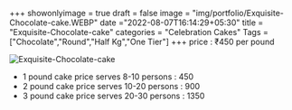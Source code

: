 +++
showonlyimage = true
draft = false
image = "img/portfolio/Exquisite-Chocolate-cake.WEBP"
date ="2022-08-07T16:14:29+05:30"
title = "Exquisite-Chocolate-cake"
categories = "Celebration Cakes"
Tags = ["Chocolate","Round","Half Kg","One Tier"]
+++
price : ₹450 per pound
<!--more-->
![Exquisite-Chocolate-cake](/img/portfolio/Exquisite-Chocolate-cake.WEBP)
* 1 pound cake price serves 8-10 persons : 450
* 2 pound cake price serves 10-20 persons : 900
* 3 pound cake price serves 20-30 persons : 1350

